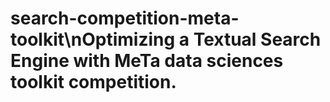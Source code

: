 # search-competition-meta-toolkit\nOptimizing a Textual Search Engine with MeTa data sciences toolkit competition.